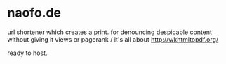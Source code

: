 naofo.de
========

url shortener which creates a print. for denouncing despicable content without giving it views or pagerank
/
it's all about http://wkhtmltopdf.org/

ready to host.
